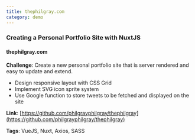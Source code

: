 ```yaml
---
title: thephilgray.com
category: demo
---
```


### Creating a Personal Portfolio Site with NuxtJS

#### thephilgray.com

**Challenge**: Create a new personal portfolio site that is server rendered and easy to update and extend.

* Design responsive layout with CSS Grid
* Implement SVG icon sprite system
* Use Google function to store tweets to be fetched and displayed on the site

**Link**: [https://github.com/philgrayphilgray/thephilgray](https://github.com/philgrayphilgray/thephilgray)

**Tags**: VueJS, Nuxt, Axios, SASS
